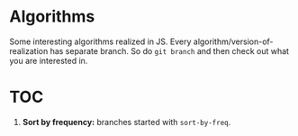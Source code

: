 # Algorithms

Some interesting algorithms realized in JS.
Every algorithm/version-of-realization has separate branch. So do `git branch` and then check out what you are interested in.

# TOC
1. **Sort by frequency:** branches started with `sort-by-freq`.
